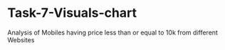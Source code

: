 # Task-7-Visuals-chart
Analysis of Mobiles having price less than or equal to 10k from different Websites
